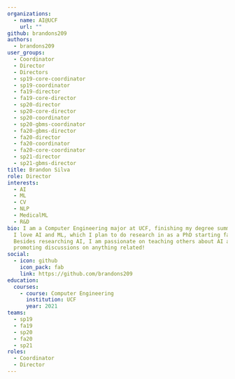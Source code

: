 ```yaml
---
organizations:
  - name: AI@UCF
    url: ""
github: brandons209
authors:
  - brandons209
user_groups:
  - Coordinator
  - Director
  - Directors
  - sp19-core-coordinator
  - sp19-coordinator
  - fa19-director
  - fa19-core-director
  - sp20-director
  - sp20-core-director
  - sp20-coordinator
  - sp20-gbms-coordinator
  - fa20-gbms-director
  - fa20-director
  - fa20-coordinator
  - fa20-core-coordinator
  - sp21-director
  - sp21-gbms-director
title: Brandon Silva
role: Director
interests:
  - AI
  - ML
  - CV
  - NLP
  - MedicalML
  - R&D
bio: I am a Computer Engineering major at UCF, finishing my degree summer 2021.
  I love AI and ML, which I plan to do research in as a PhD starting fall.
  Besides researching AI, I am passionate on teaching others about AI and
  promoting discussions on anything related!
social:
  - icon: github
    icon_pack: fab
    link: https://github.com/brandons209
education:
  courses:
    - course: Computer Engineering
      institution: UCF
      year: 2021
teams:
  - sp19
  - fa19
  - sp20
  - fa20
  - sp21
roles:
  - Coordinator
  - Director
---
```

